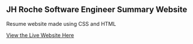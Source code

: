 ## JH Roche Software Engineer Summary Website

Resume website made using CSS and HTML

[View the Live Website Here](https://jhr1986.github.io/JH-Roche-CV-Site/)
